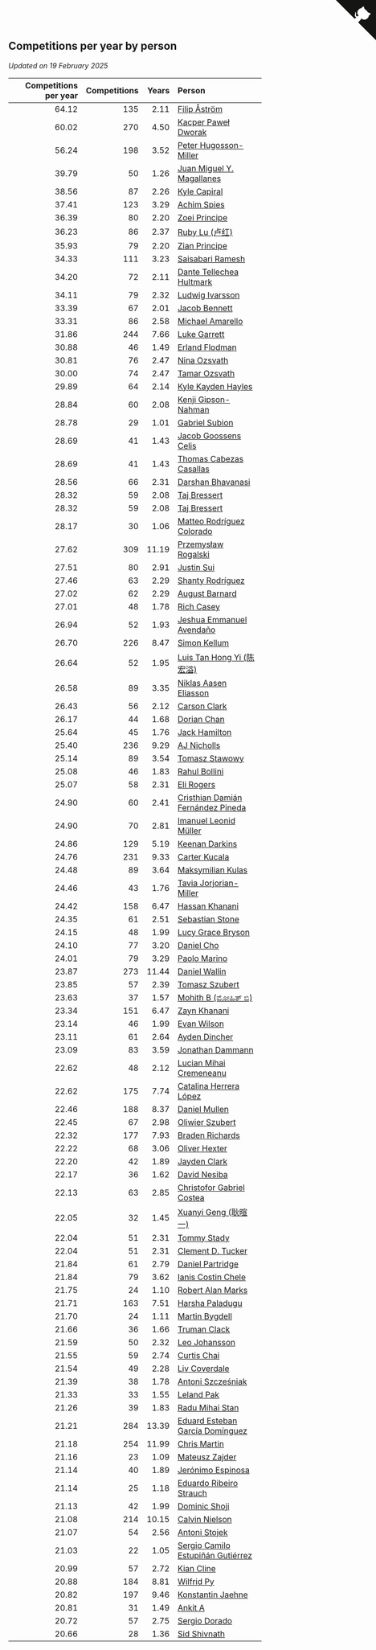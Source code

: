 ## Competitions per year by person

*Updated on 19 February 2025*

| Competitions per year | Competitions | Years | Person |
| ---: | ---: | ---: | :--- |
| 64.12 | 135 | 2.11 | [Filip Åström](https://www.worldcubeassociation.org/persons/2023ASTR01) |
| 60.02 | 270 | 4.50 | [Kacper Paweł Dworak](https://www.worldcubeassociation.org/persons/2020DWOR01) |
| 56.24 | 198 | 3.52 | [Peter Hugosson-Miller](https://www.worldcubeassociation.org/persons/2021HUGO01) |
| 39.79 | 50 | 1.26 | [Juan Miguel Y. Magallanes](https://www.worldcubeassociation.org/persons/2023MAGA09) |
| 38.56 | 87 | 2.26 | [Kyle Capiral](https://www.worldcubeassociation.org/persons/2022CAPI02) |
| 37.41 | 123 | 3.29 | [Achim Spies](https://www.worldcubeassociation.org/persons/2021SPIE01) |
| 36.39 | 80 | 2.20 | [Zoei Principe](https://www.worldcubeassociation.org/persons/2022PRIN09) |
| 36.23 | 86 | 2.37 | [Ruby Lu (卢红)](https://www.worldcubeassociation.org/persons/2022LURU01) |
| 35.93 | 79 | 2.20 | [Zian Principe](https://www.worldcubeassociation.org/persons/2022PRIN08) |
| 34.33 | 111 | 3.23 | [Saisabari Ramesh](https://www.worldcubeassociation.org/persons/2021RAME01) |
| 34.20 | 72 | 2.11 | [Dante Tellechea Hultmark](https://www.worldcubeassociation.org/persons/2023HULT01) |
| 34.11 | 79 | 2.32 | [Ludwig Ivarsson](https://www.worldcubeassociation.org/persons/2022IVAR01) |
| 33.39 | 67 | 2.01 | [Jacob Bennett](https://www.worldcubeassociation.org/persons/2023BENN04) |
| 33.31 | 86 | 2.58 | [Michael Amarello](https://www.worldcubeassociation.org/persons/2022AMAR09) |
| 31.86 | 244 | 7.66 | [Luke Garrett](https://www.worldcubeassociation.org/persons/2017GARR05) |
| 30.88 | 46 | 1.49 | [Erland Flodman](https://www.worldcubeassociation.org/persons/2023FLOD01) |
| 30.81 | 76 | 2.47 | [Nina Ozsvath](https://www.worldcubeassociation.org/persons/2022OZSV03) |
| 30.00 | 74 | 2.47 | [Tamar Ozsvath](https://www.worldcubeassociation.org/persons/2022OZSV04) |
| 29.89 | 64 | 2.14 | [Kyle Kayden Hayles](https://www.worldcubeassociation.org/persons/2022HAYL02) |
| 28.84 | 60 | 2.08 | [Kenji Gipson-Nahman](https://www.worldcubeassociation.org/persons/2023GIPS01) |
| 28.78 | 29 | 1.01 | [Gabriel Subion](https://www.worldcubeassociation.org/persons/2024SUBI01) |
| 28.69 | 41 | 1.43 | [Jacob Goossens Celis](https://www.worldcubeassociation.org/persons/2023CELI06) |
| 28.69 | 41 | 1.43 | [Thomas Cabezas Casallas](https://www.worldcubeassociation.org/persons/2023CASA08) |
| 28.56 | 66 | 2.31 | [Darshan Bhavanasi](https://www.worldcubeassociation.org/persons/2022BHAV01) |
| 28.32 | 59 | 2.08 | [Taj Bressert](https://www.worldcubeassociation.org/persons/2023BRES01) |
| 28.32 | 59 | 2.08 | [Taj Bressert](https://www.worldcubeassociation.org/persons/2023BRES01) |
| 28.17 | 30 | 1.06 | [Matteo Rodríguez Colorado](https://www.worldcubeassociation.org/persons/2024COLO04) |
| 27.62 | 309 | 11.19 | [Przemysław Rogalski](https://www.worldcubeassociation.org/persons/2013ROGA02) |
| 27.51 | 80 | 2.91 | [Justin Sui](https://www.worldcubeassociation.org/persons/2022SUIJ01) |
| 27.46 | 63 | 2.29 | [Shanty Rodríguez](https://www.worldcubeassociation.org/persons/2022CUBI01) |
| 27.02 | 62 | 2.29 | [August Barnard](https://www.worldcubeassociation.org/persons/2022BARN21) |
| 27.01 | 48 | 1.78 | [Rich Casey](https://www.worldcubeassociation.org/persons/2023CASE06) |
| 26.94 | 52 | 1.93 | [Jeshua Emmanuel Avendaño](https://www.worldcubeassociation.org/persons/2023AVEN01) |
| 26.70 | 226 | 8.47 | [Simon Kellum](https://www.worldcubeassociation.org/persons/2016KELL12) |
| 26.64 | 52 | 1.95 | [Luis Tan Hong Yi (陈宏溢)](https://www.worldcubeassociation.org/persons/2023YILU01) |
| 26.58 | 89 | 3.35 | [Niklas Aasen Eliasson](https://www.worldcubeassociation.org/persons/2021ELIA01) |
| 26.43 | 56 | 2.12 | [Carson Clark](https://www.worldcubeassociation.org/persons/2023CLAR02) |
| 26.17 | 44 | 1.68 | [Dorian Chan](https://www.worldcubeassociation.org/persons/2023DORI01) |
| 25.64 | 45 | 1.76 | [Jack Hamilton](https://www.worldcubeassociation.org/persons/2023HAMI08) |
| 25.40 | 236 | 9.29 | [AJ Nicholls](https://www.worldcubeassociation.org/persons/2015NICH04) |
| 25.14 | 89 | 3.54 | [Tomasz Stawowy](https://www.worldcubeassociation.org/persons/2021STAW01) |
| 25.08 | 46 | 1.83 | [Rahul Bollini](https://www.worldcubeassociation.org/persons/2023BOLL01) |
| 25.07 | 58 | 2.31 | [Eli Rogers](https://www.worldcubeassociation.org/persons/2022ROGE05) |
| 24.90 | 60 | 2.41 | [Cristhian Damián Fernández Pineda](https://www.worldcubeassociation.org/persons/2022PINE05) |
| 24.90 | 70 | 2.81 | [Imanuel Leonid Müller](https://www.worldcubeassociation.org/persons/2022MULL02) |
| 24.86 | 129 | 5.19 | [Keenan Darkins](https://www.worldcubeassociation.org/persons/2019DARK02) |
| 24.76 | 231 | 9.33 | [Carter Kucala](https://www.worldcubeassociation.org/persons/2015KUCA01) |
| 24.48 | 89 | 3.64 | [Maksymilian Kulas](https://www.worldcubeassociation.org/persons/2021KULA02) |
| 24.46 | 43 | 1.76 | [Tavia Jorjorian-Miller](https://www.worldcubeassociation.org/persons/2023JORJ01) |
| 24.42 | 158 | 6.47 | [Hassan Khanani](https://www.worldcubeassociation.org/persons/2018KHAN26) |
| 24.35 | 61 | 2.51 | [Sebastian Stone](https://www.worldcubeassociation.org/persons/2022STON09) |
| 24.15 | 48 | 1.99 | [Lucy Grace Bryson](https://www.worldcubeassociation.org/persons/2023BRYS01) |
| 24.10 | 77 | 3.20 | [Daniel Cho](https://www.worldcubeassociation.org/persons/2021CHOD01) |
| 24.01 | 79 | 3.29 | [Paolo Marino](https://www.worldcubeassociation.org/persons/2021MARI04) |
| 23.87 | 273 | 11.44 | [Daniel Wallin](https://www.worldcubeassociation.org/persons/2013WALL03) |
| 23.85 | 57 | 2.39 | [Tomasz Szubert](https://www.worldcubeassociation.org/persons/2022SZUB02) |
| 23.63 | 37 | 1.57 | [Mohith B (ಮೋಹಿತ್ ಬಿ)](https://www.worldcubeassociation.org/persons/2023BMOH01) |
| 23.34 | 151 | 6.47 | [Zayn Khanani](https://www.worldcubeassociation.org/persons/2018KHAN28) |
| 23.14 | 46 | 1.99 | [Evan Wilson](https://www.worldcubeassociation.org/persons/2023WILS11) |
| 23.11 | 61 | 2.64 | [Ayden Dincher](https://www.worldcubeassociation.org/persons/2022DINC01) |
| 23.09 | 83 | 3.59 | [Jonathan Dammann](https://www.worldcubeassociation.org/persons/2021DAMM01) |
| 22.62 | 48 | 2.12 | [Lucian Mihai Cremeneanu](https://www.worldcubeassociation.org/persons/2023CREM01) |
| 22.62 | 175 | 7.74 | [Catalina Herrera López](https://www.worldcubeassociation.org/persons/2017LOPE31) |
| 22.46 | 188 | 8.37 | [Daniel Mullen](https://www.worldcubeassociation.org/persons/2016MULL04) |
| 22.45 | 67 | 2.98 | [Oliwier Szubert](https://www.worldcubeassociation.org/persons/2022SZUB01) |
| 22.32 | 177 | 7.93 | [Braden Richards](https://www.worldcubeassociation.org/persons/2017RICH02) |
| 22.22 | 68 | 3.06 | [Oliver Hexter](https://www.worldcubeassociation.org/persons/2022HEXT01) |
| 22.20 | 42 | 1.89 | [Jayden Clark](https://www.worldcubeassociation.org/persons/2023CLAR13) |
| 22.17 | 36 | 1.62 | [David Nesiba](https://www.worldcubeassociation.org/persons/2023NESI01) |
| 22.13 | 63 | 2.85 | [Christofor Gabriel Costea](https://www.worldcubeassociation.org/persons/2022COST03) |
| 22.05 | 32 | 1.45 | [Xuanyi Geng (耿暄一)](https://www.worldcubeassociation.org/persons/2023GENG02) |
| 22.04 | 51 | 2.31 | [Tommy Stady](https://www.worldcubeassociation.org/persons/2022STAD01) |
| 22.04 | 51 | 2.31 | [Clement D. Tucker](https://www.worldcubeassociation.org/persons/2022TUCK09) |
| 21.84 | 61 | 2.79 | [Daniel Partridge](https://www.worldcubeassociation.org/persons/2022PART02) |
| 21.84 | 79 | 3.62 | [Ianis Costin Chele](https://www.worldcubeassociation.org/persons/2021CHEL01) |
| 21.75 | 24 | 1.10 | [Robert Alan Marks](https://www.worldcubeassociation.org/persons/2024MARK03) |
| 21.71 | 163 | 7.51 | [Harsha Paladugu](https://www.worldcubeassociation.org/persons/2017PALA08) |
| 21.70 | 24 | 1.11 | [Martin Bygdell](https://www.worldcubeassociation.org/persons/2024BYGD01) |
| 21.66 | 36 | 1.66 | [Truman Clack](https://www.worldcubeassociation.org/persons/2023CLAC02) |
| 21.59 | 50 | 2.32 | [Leo Johansson](https://www.worldcubeassociation.org/persons/2022JOHA08) |
| 21.55 | 59 | 2.74 | [Curtis Chai](https://www.worldcubeassociation.org/persons/2022CHAI02) |
| 21.54 | 49 | 2.28 | [Liv Coverdale](https://www.worldcubeassociation.org/persons/2022COVE02) |
| 21.39 | 38 | 1.78 | [Antoni Szcześniak](https://www.worldcubeassociation.org/persons/2023SZCZ04) |
| 21.33 | 33 | 1.55 | [Leland Pak](https://www.worldcubeassociation.org/persons/2023PAKL02) |
| 21.26 | 39 | 1.83 | [Radu Mihai Stan](https://www.worldcubeassociation.org/persons/2023STAN09) |
| 21.21 | 284 | 13.39 | [Eduard Esteban García Domínguez](https://www.worldcubeassociation.org/persons/2011EDUA01) |
| 21.18 | 254 | 11.99 | [Chris Martin](https://www.worldcubeassociation.org/persons/2013MART03) |
| 21.16 | 23 | 1.09 | [Mateusz Zajder](https://www.worldcubeassociation.org/persons/2024ZAJD01) |
| 21.14 | 40 | 1.89 | [Jerónimo Espinosa](https://www.worldcubeassociation.org/persons/2023ESPI07) |
| 21.14 | 25 | 1.18 | [Eduardo Ribeiro Strauch](https://www.worldcubeassociation.org/persons/2023STRA33) |
| 21.13 | 42 | 1.99 | [Dominic Shoji](https://www.worldcubeassociation.org/persons/2023SHOJ01) |
| 21.08 | 214 | 10.15 | [Calvin Nielson](https://www.worldcubeassociation.org/persons/2014NIEL03) |
| 21.07 | 54 | 2.56 | [Antoni Stojek](https://www.worldcubeassociation.org/persons/2022STOJ03) |
| 21.03 | 22 | 1.05 | [Sergio Camilo Estupiñán Gutiérrez](https://www.worldcubeassociation.org/persons/2024GUTI02) |
| 20.99 | 57 | 2.72 | [Kian Cline](https://www.worldcubeassociation.org/persons/2022CLIN01) |
| 20.88 | 184 | 8.81 | [Wilfrid Py](https://www.worldcubeassociation.org/persons/2016PYWI01) |
| 20.82 | 197 | 9.46 | [Konstantin Jaehne](https://www.worldcubeassociation.org/persons/2015JAEH01) |
| 20.81 | 31 | 1.49 | [Ankit A](https://www.worldcubeassociation.org/persons/2023AANK01) |
| 20.72 | 57 | 2.75 | [Sergio Dorado](https://www.worldcubeassociation.org/persons/2022CORR05) |
| 20.66 | 28 | 1.36 | [Sid Shivnath](https://www.worldcubeassociation.org/persons/2023SHIV05) |


<a href="https://github.com/jonatanklosko/wca_statistics" class="github-corner" aria-label="View source on Github"><svg width="80" height="80" viewBox="0 0 250 250" style="fill:#151513; color:#fff; position: absolute; top: 0; border: 0; right: 0;" aria-hidden="true"><path d="M0,0 L115,115 L130,115 L142,142 L250,250 L250,0 Z"></path><path d="M128.3,109.0 C113.8,99.7 119.0,89.6 119.0,89.6 C122.0,82.7 120.5,78.6 120.5,78.6 C119.2,72.0 123.4,76.3 123.4,76.3 C127.3,80.9 125.5,87.3 125.5,87.3 C122.9,97.6 130.6,101.9 134.4,103.2" fill="currentColor" style="transform-origin: 130px 106px;" class="octo-arm"></path><path d="M115.0,115.0 C114.9,115.1 118.7,116.5 119.8,115.4 L133.7,101.6 C136.9,99.2 139.9,98.4 142.2,98.6 C133.8,88.0 127.5,74.4 143.8,58.0 C148.5,53.4 154.0,51.2 159.7,51.0 C160.3,49.4 163.2,43.6 171.4,40.1 C171.4,40.1 176.1,42.5 178.8,56.2 C183.1,58.6 187.2,61.8 190.9,65.4 C194.5,69.0 197.7,73.2 200.1,77.6 C213.8,80.2 216.3,84.9 216.3,84.9 C212.7,93.1 206.9,96.0 205.4,96.6 C205.1,102.4 203.0,107.8 198.3,112.5 C181.9,128.9 168.3,122.5 157.7,114.1 C157.9,116.9 156.7,120.9 152.7,124.9 L141.0,136.5 C139.8,137.7 141.6,141.9 141.8,141.8 Z" fill="currentColor" class="octo-body"></path></svg></a><style>.github-corner:hover .octo-arm{animation:octocat-wave 560ms ease-in-out}@keyframes octocat-wave{0%,100%{transform:rotate(0)}20%,60%{transform:rotate(-25deg)}40%,80%{transform:rotate(10deg)}}@media (max-width:500px){.github-corner:hover .octo-arm{animation:none}.github-corner .octo-arm{animation:octocat-wave 560ms ease-in-out}}</style>
